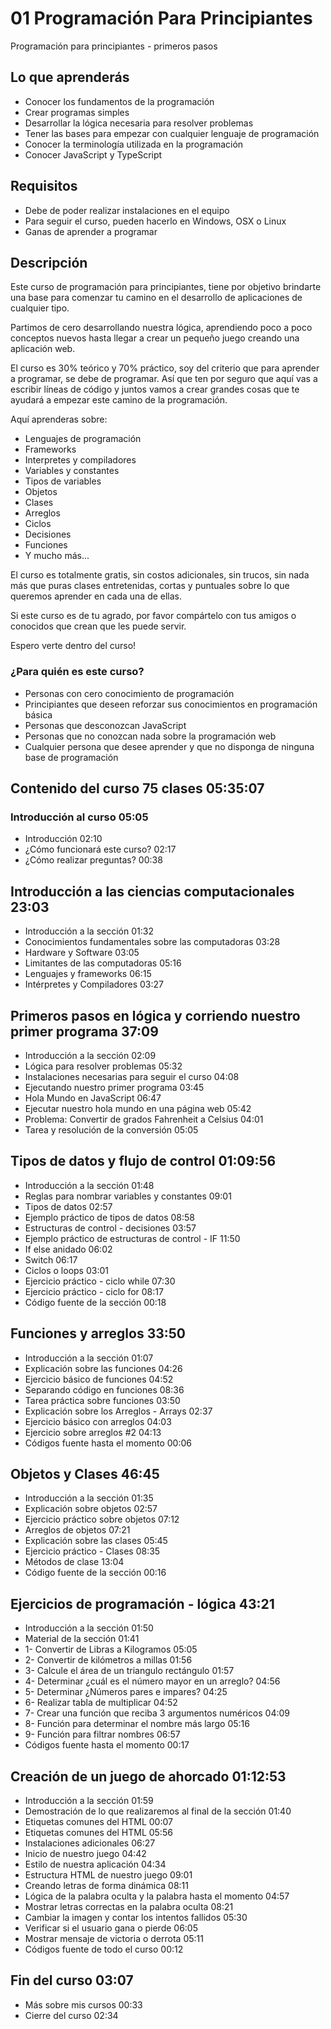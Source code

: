 # 01 Programación Para Principiantes

Programación para principiantes - primeros pasos

## Lo que aprenderás

* Conocer los fundamentos de la programación
* Crear programas simples
* Desarrollar la lógica necesaria para resolver problemas
* Tener las bases para empezar con cualquier lenguaje de programación
* Conocer la terminología utilizada en la programación
* Conocer JavaScript y TypeScript

## Requisitos

* Debe de poder realizar instalaciones en el equipo
* Para seguir el curso, pueden hacerlo en Windows, OSX o Linux
* Ganas de aprender a programar

## Descripción

Este curso de programación para principiantes, tiene por objetivo brindarte una base para comenzar tu camino en el desarrollo de aplicaciones de cualquier tipo.

Partimos de cero desarrollando nuestra lógica, aprendiendo poco a poco conceptos nuevos hasta llegar a crear un pequeño juego creando una aplicación web.

El curso es 30% teórico y 70% práctico, soy del criterio que para aprender a programar, se debe de programar. Así que ten por seguro que aquí vas a escribir líneas de código y juntos vamos a crear grandes cosas que te ayudará a empezar este camino de la programación.

Aquí aprenderas sobre:

* Lenguajes de programación
* Frameworks
* Interpretes y compiladores
* Variables y constantes
* Tipos de variables
* Objetos
* Clases
* Arreglos
* Ciclos
* Decisiones 
* Funciones
* Y mucho más...

El curso es totalmente gratis, sin costos adicionales, sin trucos, sin nada más que puras clases entretenidas, cortas y puntuales sobre lo que queremos aprender en cada una de ellas.

Si este curso es de tu agrado, por favor compártelo con tus amigos o conocidos que crean que les puede servir.

Espero verte dentro del curso!

### ¿Para quién es este curso?

* Personas con cero conocimiento de programación
* Principiantes que deseen reforzar sus conocimientos en programación básica
* Personas que desconozcan JavaScript
* Personas que no conozcan nada sobre la programación web
* Cualquier persona que desee aprender y que no disponga de ninguna base de programación

## Contenido del curso                                                                           75 clases 05:35:07

### Introducción al curso                                                                                     05:05
* Introducción                                                                                                02:10
* ¿Cómo funcionará este curso?                                                                                02:17
* ¿Cómo realizar preguntas?                                                                                   00:38

## Introducción a las ciencias computacionales                                                                23:03
* Introducción a la sección                                                                                   01:32
* Conocimientos fundamentales sobre las computadoras                                                          03:28
* Hardware y Software                                                                                         03:05
* Limitantes de las computadoras                                                                              05:16
* Lenguajes y frameworks                                                                                      06:15
* Intérpretes y Compiladores                                                                                  03:27

## Primeros pasos en lógica y corriendo nuestro primer programa                                               37:09
* Introducción a la sección                                                                                   02:09
* Lógica para resolver problemas                                                                              05:32
* Instalaciones necesarias para seguir el curso                                                               04:08
* Ejecutando nuestro primer programa                                                                          03:45
* Hola Mundo en JavaScript                                                                                    06:47
* Ejecutar nuestro hola mundo en una página web                                                               05:42
* Problema: Convertir de grados Fahrenheit a Celsius                                                          04:01
* Tarea y resolución de la conversión                                                                         05:05

## Tipos de datos y flujo de control                                                                       01:09:56
* Introducción a la sección                                                                                   01:48
* Reglas para nombrar variables y constantes                                                                  09:01
* Tipos de datos                                                                                              02:57
* Ejemplo práctico de tipos de datos                                                                          08:58
* Estructuras de control - decisiones                                                                         03:57
* Ejemplo práctico de estructuras de control - IF                                                             11:50
* If else anidado                                                                                             06:02
* Switch                                                                                                      06:17
* Ciclos o loops                                                                                              03:01
* Ejercicio práctico - ciclo while                                                                            07:30
* Ejercicio práctico - ciclo for                                                                              08:17
* Código fuente de la sección                                                                                 00:18

## Funciones y arreglos                                                                                       33:50
* Introducción a la sección                                                                                   01:07
* Explicación sobre las funciones                                                                             04:26
* Ejercicio básico de funciones                                                                               04:52
* Separando código en funciones                                                                               08:36
* Tarea práctica sobre funciones                                                                              03:50
* Explicación sobre los Arreglos - Arrays                                                                     02:37
* Ejercicio básico con arreglos                                                                               04:03
* Ejercicio sobre arreglos #2                                                                                 04:13
* Códigos fuente hasta el momento                                                                             00:06

## Objetos y Clases                                                                                           46:45
* Introducción a la sección                                                                                   01:35
* Explicación sobre objetos                                                                                   02:57
* Ejercicio práctico sobre objetos                                                                            07:12
* Arreglos de objetos                                                                                         07:21
* Explicación sobre las clases                                                                                05:45
* Ejercicio práctico - Clases                                                                                 08:35
* Métodos de clase                                                                                            13:04
* Código fuente de la sección                                                                                 00:16

## Ejercicios de programación - lógica                                                                        43:21
* Introducción a la sección                                                                                   01:50
* Material de la sección                                                                                      01:41
* 1- Convertir de Libras a Kilogramos                                                                         05:05
* 2- Convertir de kilómetros a millas                                                                         01:56
* 3- Calcule el área de un triangulo rectángulo                                                               01:57
* 4- Determinar ¿cuál es el número mayor en un arreglo?                                                       04:56
* 5- Determinar ¿Números pares e impares?                                                                     04:25
* 6- Realizar tabla de multiplicar                                                                            04:52
* 7- Crear una función que reciba 3 argumentos numéricos                                                      04:09
* 8- Función para determinar el nombre más largo                                                              05:16
* 9- Función para filtrar nombres                                                                             06:57
* Códigos fuente hasta el momento                                                                             00:17

## Creación de un juego de ahorcado                                                                        01:12:53
* Introducción a la sección                                                                                   01:59
* Demostración de lo que realizaremos al final de la sección                                                  01:40
* Etiquetas comunes del HTML                                                                                  00:07
* Etiquetas comunes del HTML                                                                                  05:56
* Instalaciones adicionales                                                                                   06:27
* Inicio de nuestro juego                                                                                     04:42
* Estilo de nuestra aplicación                                                                                04:34
* Estructura HTML de nuestro juego                                                                            09:01
* Creando letras de forma dinámica                                                                            08:11
* Lógica de la palabra oculta y la palabra hasta el momento                                                   04:57
* Mostrar letras correctas en la palabra oculta                                                               08:21
* Cambiar la imagen y contar los intentos fallidos                                                            05:30
* Verificar si el usuario gana o pierde                                                                       06:05
* Mostrar mensaje de victoria o derrota                                                                       05:11
* Códigos fuente de todo el curso                                                                             00:12

## Fin del curso                                                                                              03:07
* Más sobre mis cursos                                                                                        00:33
* Cierre del curso                                                                                            02:34
